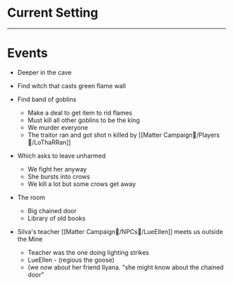 # Current Setting

---

# Events
-   Deeper in the cave
-   Find witch that casts green flame wall
-   Find band of goblins
	-   Make a deal to get item to rid flames
	-   Must kill all other goblins to be the king
	-   We murder everyone
	-   The traitor ran and got shot n killed by [[Matter Campaign📁/Players👤/LoThaRRan]]

-   Which asks to leave unharmed
	-   We fight her anyway
	-   She bursts into crows
	-   We kill a lot but some crows get away

-   The room
	-   Big chained door
	-   Library of old books

-   Silva's teacher [[Matter Campaign📁/NPCs🤖/LueEllen]] meets us outside the Mine
	-   Teacher was the one doing lighting strikes
	-   LueEllen - (regious the goose)
	-   (we now about her friend Ilyana. "she might know about the chained door"